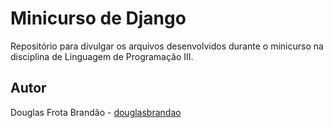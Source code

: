 # Minicurso de Django

Repositório para divulgar os arquivos desenvolvidos durante o minicurso na disciplina de Linguagem de Programação III.

## Autor

Douglas Frota Brandão - [douglasbrandao](https://github.com/douglasbrandao "Douglas Brandão")
